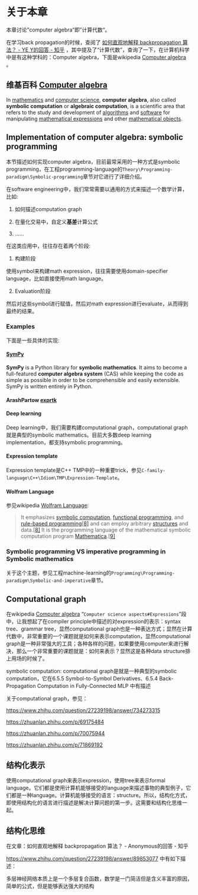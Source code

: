 # 关于本章

本章讨论”computer algebra“即”计算代数“。

在学习back propagation的时候，查阅了 [如何直观地解释 backpropagation 算法？ - YE Y的回答 - 知乎](https://www.zhihu.com/question/27239198/answer/43560763) ，其中提及了“计算代数”，查询了一下，在计算机科学中是有这种学科的：Computer algebra，下面是wikipedia [Computer algebra](https://en.wikipedia.org/wiki/Computer_algebra) 。



## 维基百科 [Computer algebra](https://en.wikipedia.org/wiki/Computer_algebra)

In [mathematics](https://en.wikipedia.org/wiki/Mathematics) and [computer science](https://en.wikipedia.org/wiki/Computer_science), **computer algebra**, also called **symbolic computation** or **algebraic computation**, is a scientific area that refers to the study and development of [algorithms](https://en.wikipedia.org/wiki/Algorithm) and [software](https://en.wikipedia.org/wiki/Software) for manipulating [mathematical expressions](https://en.wikipedia.org/wiki/Expression_(mathematics)) and other [mathematical objects](https://en.wikipedia.org/wiki/Mathematical_object). 





## Implementation of computer algebra: symbolic programming 

本节描述如何实现computer algebra，目前最常采用的一种方式是symbolic programming，在工程programming-language的`Theory\Programming-paradigm\Symbolic-programming`章节对它进行了详细介绍。

在software engineering中，我们常常需要以通用的方式来描述一个数学计算，比如: 

1) 如何描述computation graph

2) 在量化交易中，自定义**基差**计算公式

3) ......

在这类应用中，往往存在着两个阶段:

1) 构建阶段

使用symbol来构建math expression，往往需要使用domain-specifier language，比如直接使用math language。

2) Evaluation阶段

然后对这些symbol进行赋值，然后对math expression进行evaluate，从而得到最终的结果。

### Examples

下面是一些具体的实现: 

#### [SymPy](https://www.sympy.org/en/index.html)

**SymPy** is a Python library for **symbolic mathematics**. It aims to become a full-featured **computer algebra system** (CAS) while keeping the code as simple as possible in order to be comprehensible and easily extensible. SymPy is written entirely in Python.



#### ArashPartow [exprtk](https://github.com/ArashPartow/exprtk)



#### Deep learning

Deep learning中，我们需要构建computational graph，computational graph就是典型的symbolic mathematics。目前大多数deep learning implementation，都支持symbolic programming。

#### Expression template

Expression template是C++ TMP中的一种重要trick，参见`C-family-language\C++\Idiom\TMP\Expression-Template`。

#### Wolfram Language

参见wikipedia [Wolfram Language](https://en.wikipedia.org/wiki/Wolfram_Language): 

> It emphasizes [symbolic computation](https://en.wikipedia.org/wiki/Symbolic_computation), [functional programming](https://en.wikipedia.org/wiki/Functional_programming), and [rule-based programming](https://en.wikipedia.org/wiki/Rule-based_programming)[[8\]](https://en.wikipedia.org/wiki/Wolfram_Language#cite_note-LangName-8) and can employ arbitrary [structures](https://en.wikipedia.org/wiki/Data_structure) and data.[[8\]](https://en.wikipedia.org/wiki/Wolfram_Language#cite_note-LangName-8) It is the programming language of the mathematical symbolic computation program [Mathematica](https://en.wikipedia.org/wiki/Mathematica).[[9\]](https://en.wikipedia.org/wiki/Wolfram_Language#cite_note-25anv-9)



### Symbolic programming VS imperative programming in Symbolic mathematics

关于这个主题，参见工程machine-learning的`Programming\Programming-paradigm\Symbolic-and-imperative`章节。





## Computational graph

在wikipedia [Computer algebra](https://en.wikipedia.org/wiki/Computer_algebra) “`Computer science aspects#Expressions`”段中，让我想起了在compiler principle中描述的对expression的表示：syntax tree、grammar tree，显然computational graph也是一种表达方式；显然在计算代数中，非常重要的一个课题就是如何来表示computation，显然computational graph是一种非常强大的工具；各种各样的问题，如果要使用computer来进行解决，那么一个非常重要的课题就是：如何来表示？显然这是各种data structure排上用场的时候了。

symbolic computation: computational graph是就是一种典型的symbolic computation，它在6.5.5 Symbol-to-Symbol Derivatives、6.5.4 Back-Propagation Computation in Fully-Connected MLP 中有描述

关于computational graph，参见：

https://www.zhihu.com/question/27239198/answer/734273315

https://zhuanlan.zhihu.com/p/69175484

https://zhuanlan.zhihu.com/p/70075944

https://zhuanlan.zhihu.com/p/71869192





## 结构化表示

使用computational graph来表示expression，使用tree来表示formal language。它们都是使用计算机能够接受的language来描述事物的典型例子，它们都是一种language。计算机能够接受的语言：structure。所以，结构化方式，即使用结构化的语言进行描述是解决计算问题的第一步。这需要和结构化思维一起。



## 结构化思维

在文章：如何直观地解释 backpropagation 算法？ - Anonymous的回答 - 知乎

https://www.zhihu.com/question/27239198/answer/89853077 中有如下描述：

多层神经网络本质上是一个多层复合函数，数学是一门简洁但是含义丰富的原因，简单的公式，但是能够表达强大的结构